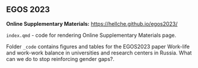 ## EGOS 2023

**Online Supplementary Materials:** <https://hellche.github.io/egos2023/>

`index.qmd` - code for rendering Online Supplementary Materials page.

Folder `_code` contains figures and tables for the EGOS2023 paper Work-life and work-work balance in universities and research centers in Russia. What can we do to stop reinforcing gender gaps?.
